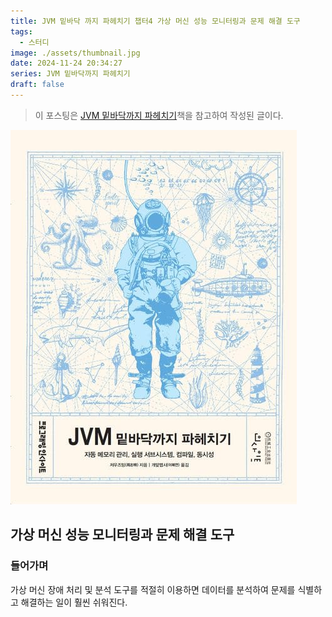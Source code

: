 ```yaml
---
title: JVM 밑바닥 까지 파헤치기 챕터4 가상 머신 성능 모니터링과 문제 해결 도구
tags:
  - 스터디
image: ./assets/thumbnail.jpg
date: 2024-11-24 20:34:27
series: JVM 밑바닥까지 파헤치기
draft: false
---
```


> 이 포스팅은 [JVM 밑바닥까지 파헤치기](https://ebook.insightbook.co.kr/book/164)책을 참고하여 작성된 글이다.

![썸네일](./assets/thumbnail.jpg)

## 가상 머신 성능 모니터링과 문제 해결 도구

### 들어가며

가상 머신 장애 처리 및 분석 도구를 적절히 이용하면 데이터를 분석하여 문제를 식별하고 해결하는 일이 훨씬 쉬워진다.
